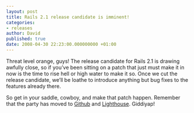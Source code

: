```yaml
---
layout: post
title: Rails 2.1 release candidate is imminent!
categories:
- releases
author: David
published: true
date: 2008-04-30 22:23:00.000000000 +01:00
---
```

<p>Threat level orange, guys! The release candidate for Rails 2.1 is drawing awfully close, so if you&#8217;ve been sitting on a patch that just must make it in now is the time to rise hell or high water to make it so. Once we cut the release candidate, we&#8217;ll be loathe to introduce anything but bug fixes to the features already there.</p>
<p>So get in your saddle, cowboy, and make that patch happen. Remember that the party has moved to <a href="http://github.com/rails/rails">Github</a> and <a href="http://rails.lighthouseapp.com">Lighthouse</a>. Giddiyap!</p>